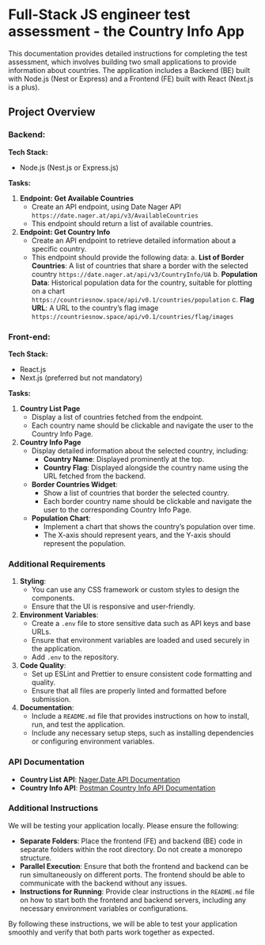 # Full-Stack JS engineer test assessment - the Country Info App

This documentation provides detailed instructions for completing the test assessment, which involves building two small applications to provide information about countries. The application includes a Backend (BE) built with Node.js (Nest or Express) and a Frontend (FE) built with React (Next.js is a plus).

## Project Overview

### Backend:

**Tech Stack:**

- Node.js (Nest.js or Express.js)

**Tasks:**

1. **Endpoint: Get Available Countries**
    - Create an API endpoint, using Date Nager API `https://date.nager.at/api/v3/AvailableCountries`
    - This endpoint should return a list of available countries.
2. **Endpoint: Get Country Info**
    - Create an API endpoint to retrieve detailed information about a specific country.
    - This endpoint should provide the following data:
    a. **List of Border Countries**: A list of countries that share a border with the selected country `https://date.nager.at/api/v3/CountryInfo/UA`
    b. **Population Data**: Historical population data for the country, suitable for plotting on a chart `https://countriesnow.space/api/v0.1/countries/population`
    c. **Flag URL**: A URL to the country’s flag image `https://countriesnow.space/api/v0.1/countries/flag/images`

### Front-end:

**Tech Stack:**

- React.js
- Next.js (preferred but not mandatory)

**Tasks:**

1. **Country List Page**
    - Display a list of countries fetched from the endpoint.
    - Each country name should be clickable and navigate the user to the Country Info Page.
2. **Country Info Page**
    - Display detailed information about the selected country, including:
        - **Country Name**: Displayed prominently at the top.
        - **Country Flag**: Displayed alongside the country name using the URL fetched from the backend.
    - **Border Countries Widget**:
        - Show a list of countries that border the selected country.
        - Each border country name should be clickable and navigate the user to the corresponding Country Info Page.
    - **Population Chart**:
        - Implement a chart that shows the country’s population over time.
        - The X-axis should represent years, and the Y-axis should represent the population.

### Additional Requirements

1. **Styling**:
    - You can use any CSS framework or custom styles to design the components.
    - Ensure that the UI is responsive and user-friendly.
2. **Environment Variables**:
    - Create a `.env` file to store sensitive data such as API keys and base URLs.
    - Ensure that environment variables are loaded and used securely in the application.
    - Add `.env` to the repository.
3. **Code Quality**:
    - Set up ESLint and Prettier to ensure consistent code formatting and quality.
    - Ensure that all files are properly linted and formatted before submission.
4. **Documentation**:
    - Include a `README.md` file that provides instructions on how to install, run, and test the application.
    - Include any necessary setup steps, such as installing dependencies or configuring environment variables.

### API Documentation

- **Country List API**: [Nager.Date API Documentation](https://date.nager.at/swagger/index.html)
- **Country Info API**: [Postman Country Info API Documentation](https://documenter.getpostman.com/view/1134062/T1LJjU52)

### Additional Instructions

We will be testing your application locally. Please ensure the following:

- **Separate Folders**: Place the frontend (FE) and backend (BE) code in separate folders within the root directory. Do not create a monorepo structure.
- **Parallel Execution**: Ensure that both the frontend and backend can be run simultaneously on different ports. The frontend should be able to communicate with the backend without any issues.
- **Instructions for Running**: Provide clear instructions in the `README.md` file on how to start both the frontend and backend servers, including any necessary environment variables or configurations.

By following these instructions, we will be able to test your application smoothly and verify that both parts work together as expected.